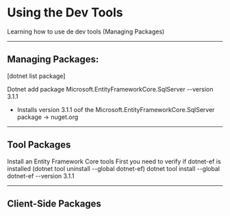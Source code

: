# Using the Dev Tools

Learning how to use de dev tools (Managing Packages)

---

## Managing Packages:
[dotnet list package]

Dotnet add package Microsoft.EntityFrameworkCore.SqlServer --version 3.1.1
* Installs version 3.1.1 oof the Microsoft.EntityFrameworkCore.SqlServer package -> nuget.org

---

## Tool Packages
Install an Entity Framework Core tools
First you need to verify if dotnet-ef is installed (dotnet tool uninstall --global dotnet-ef)
dotnet tool install --global dotnet-ef --version 3.1.1

---

## Client-Side Packages
